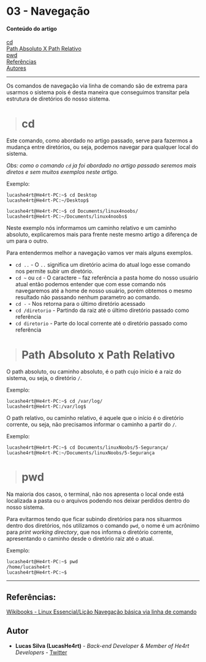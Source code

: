 # 03 - Navegação

#### Conteúdo do artigo
[cd](#cd)<br>
[Path Absoluto X Path Relativo](#path)<br>
[pwd](#pwd)<br>
[Referências](#Referências)<br>
[Autores](#Autores)

---

Os comandos de navegação via linha de comando são de extrema para usarmos o sistema pois é desta maneira que conseguimos transitar pela estrutura de diretórios do nosso sistema.

> # cd 
Este comando, como abordado no artigo passado, serve para fazermos a mudança entre diretórios, ou seja, podemos navegar para qualquer local do sistema.

*Obs: como o comando `cd` ja foi abordado no artigo passado seremos mais diretos e sem muitos exemplos neste artigo.*

Exemplo:

```console
lucashe4rt@He4rt-PC:~$ cd Desktop
lucashe4rt@He4rt-PC:~/Desktop$ 

lucashe4rt@He4rt-PC:~$ cd Documents/linux4noobs/
lucashe4rt@He4rt-PC:~/Documents/linux4noobs$
```
Neste exemplo nós informamos um caminho relativo e um caminho absoluto, explicaremos mais para frente neste mesmo artigo a diferença de um para o outro.

Para entendermos melhor a navegação vamos ver mais alguns exemplos.

* `cd ..` - O `..` significa um diretório acima do atual logo esse comando nos permite subir um diretório.
* `cd ~` ou `cd` - O caractere `~` faz referência a pasta home do nosso usuário atual então podemos entender que com esse comando nós navegaremos até a home de nosso usuário, porém obtemos o mesmo resultado não passando nenhum parametro ao comando.
* `cd -` - Nos retorna para o último diretório acessado
* `cd /diretorio` - Partindo da raiz até o último diretório passado como referência
* `cd diretorio` - Parte do local corrente até o diretório passado como referência

> # <span id="path">Path Absoluto x Path Relativo</span>

 O path absoluto, ou caminho absoluto, é o path cujo início é a raiz do sistema, ou seja, o diretório `/`.

Exemplo: 
```console
lucashe4rt@He4rt-PC:~$ cd /var/log/
lucashe4rt@He4rt-PC:/var/log$ 
```
O path relativo, ou caminho relativo, é aquele que o início é o diretório corrente, ou seja, não precisamos informar o caminho a partir do `/`.

Exemplo:
```console
lucashe4rt@He4rt-PC:~$ cd Documents/linuxNoobs/5-Segurança/         
lucashe4rt@He4rt-PC:~/Documents/linuxNoobs/5-Segurança
```

> # pwd

Na maioria dos casos, o terminal, não nos apresenta o local onde está localizada a pasta ou o arquivos podendo nos deixar perdidos dentro do nosso sistema. 

Para evitarmos tendo que ficar subindo diretórios para nos situarmos dentro dos diretórios, nós utilizamos o comando `pwd`, o nome é um acrônimo para *print working directory*, que nos informa o diretório corrente, apresentando o caminho desde o diretório raiz até o atual.

Exemplo:
```console
lucashe4rt@He4rt-PC:~$ pwd
/home/lucashe4rt
lucashe4rt@He4rt-PC:~$
```
----
## Referências:

[Wikibooks - Linux Essencial/Lição Navegação básica via linha de comando](https://pt.wikibooks.org/wiki/Linux_Essencial/Li%C3%A7%C3%A3o_Navega%C3%A7%C3%A3o_b%C3%A1sica_via_linha_de_comando)

## Autor
* **Lucas Silva (LucasHe4rt)** - *Back-end Developer & Member of He4rt Developers* - [Twitter](https://twitter.com/lucashe4rt)
